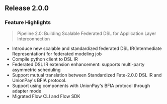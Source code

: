 ## Release 2.0.0
### Feature Highlights
> Pipeline 2.0: Building Scalable Federated DSL for Application Layer Interconnection
* Introduce new scalable and standardized federated DSL IR(Intermediate Representation) for federated modeling job
* Compile python client to DSL IR
* Federated DSL IR extension enhancement: supports multi-party asymmetric scheduling
* Support mutual translation between Standardized Fate-2.0.0 DSL IR and UnionPay's BFIA protocol.
* Support using components with UnionPay's BFIA protocol through adapter mode
* Migrated Flow CLI and Flow SDK

